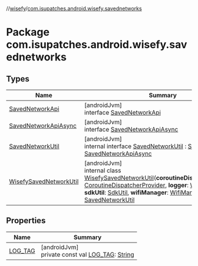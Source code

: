 //[wisefy](../../index.md)/[com.isupatches.android.wisefy.savednetworks](index.md)

# Package com.isupatches.android.wisefy.savednetworks

## Types

| Name | Summary |
|---|---|
| [SavedNetworkApi](-saved-network-api/index.md) | [androidJvm]<br>interface [SavedNetworkApi](-saved-network-api/index.md) |
| [SavedNetworkApiAsync](-saved-network-api-async/index.md) | [androidJvm]<br>interface [SavedNetworkApiAsync](-saved-network-api-async/index.md) |
| [SavedNetworkUtil](-saved-network-util/index.md) | [androidJvm]<br>internal interface [SavedNetworkUtil](-saved-network-util/index.md) : [SavedNetworkApi](-saved-network-api/index.md), [SavedNetworkApiAsync](-saved-network-api-async/index.md) |
| [WisefySavedNetworkUtil](-wisefy-saved-network-util/index.md) | [androidJvm]<br>internal class [WisefySavedNetworkUtil](-wisefy-saved-network-util/index.md)(**coroutineDispatcherProvider**: [CoroutineDispatcherProvider](../com.isupatches.android.wisefy.util.coroutines/-coroutine-dispatcher-provider/index.md), **logger**: [WisefyLogger](../com.isupatches.android.wisefy.shared.logging/-wisefy-logger/index.md)?, **sdkUtil**: [SdkUtil](../com.isupatches.android.wisefy.util/-sdk-util/index.md), **wifiManager**: [WifiManager](https://developer.android.com/reference/kotlin/android/net/wifi/WifiManager.html)) : [SavedNetworkUtil](-saved-network-util/index.md) |

## Properties

| Name | Summary |
|---|---|
| [LOG_TAG](-l-o-g_-t-a-g.md) | [androidJvm]<br>private const val [LOG_TAG](-l-o-g_-t-a-g.md): [String](https://kotlinlang.org/api/latest/jvm/stdlib/kotlin/-string/index.html) |
